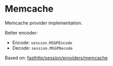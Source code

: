 # Memcache

Memcache provider implementation.

Better encoder:

- Encode: `session.MSGPEncode`
- Decode: `session.MSGPDecode`

Based on: [fasthttp/session/providers/memcache](https://github.com/fasthttp/session/tree/master/providers/memcache)
